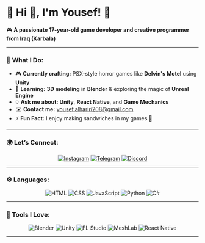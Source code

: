 # **🌟 Hi 👋, I'm Yousef! 🌟**

🎮 **A passionate 17-year-old game developer and creative programmer from Iraq (Karbala)**

---

### 🚀 **What I Do:**
- 🎮 **Currently crafting:** PSX-style horror games like **Delvin's Motel** using **Unity**
- 🌱 **Learning:** **3D modeling** in **Blender** & exploring the magic of **Unreal Engine**
- 💡 **Ask me about:** **Unity**, **React Native**, and **Game Mechanics**
- ✉️ **Contact me:** yousef.alhariri208@gmail.com
- ⚡ **Fun Fact:** I enjoy making sandwiches in my games 🍔

---

### **🌍 Let’s Connect:**
<div align="center">
<a href="https://instagram.com/chillyousef"><img src="https://img.shields.io/badge/Instagram-E4405F?logo=instagram&logoColor=white&style=for-the-badge" alt="Instagram"></a>
<a href="https://t.me/n_3qu"><img src="https://img.shields.io/badge/Telegram-2CA5E0?logo=telegram&logoColor=white&style=for-the-badge" alt="Telegram"></a>
<a href="https://discord.com/users/968175530631393280"><img src="https://img.shields.io/badge/Discord-5865F2?logo=discord&logoColor=white&style=for-the-badge" alt="Discord"></a>
</div>

---

### **⚙️ Languages:**
<div align="center">
<img src="https://img.shields.io/badge/HTML-E34F26?logo=html5&logoColor=white&style=for-the-badge" alt="HTML">
<img src="https://img.shields.io/badge/CSS-1572B6?logo=css3&logoColor=white&style=for-the-badge" alt="CSS">
<img src="https://img.shields.io/badge/JavaScript-F7DF1E?logo=javascript&logoColor=black&style=for-the-badge" alt="JavaScript">
<img src="https://img.shields.io/badge/Python-3776AB?logo=python&logoColor=white&style=for-the-badge" alt="Python">
<img src="https://img.shields.io/badge/C%23-239120?logo=c-sharp&logoColor=white&style=for-the-badge" alt="C#">
</div>

---

### **🎨 Tools I Love:**
<div align="center">
<img src="https://img.shields.io/badge/Blender-F5792A?logo=blender&logoColor=white&style=for-the-badge" alt="Blender">
<img src="https://img.shields.io/badge/Unity-000000?logo=unity&logoColor=white&style=for-the-badge" alt="Unity">
<img src="https://img.shields.io/badge/FL_Studio-000000?logo=flstudio&logoColor=white&style=for-the-badge" alt="FL Studio">
<img src="https://img.shields.io/badge/MeshLab-000000?style=for-the-badge" alt="MeshLab">
<img src="https://img.shields.io/badge/React_Native-61DAFB?logo=react&logoColor=white&style=for-the-badge" alt="React Native">
</div>

---
